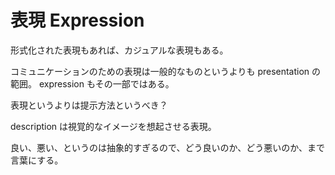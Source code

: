 # 表現 Expression

形式化された表現もあれば、カジュアルな表現もある。

コミュニケーションのための表現は一般的なものというよりも presentation の範囲。
expression もその一部ではある。

表現というよりは提示方法というべき？

description は視覚的なイメージを想起させる表現。

良い、悪い、というのは抽象的すぎるので、どう良いのか、どう悪いのか、まで言葉にする。
